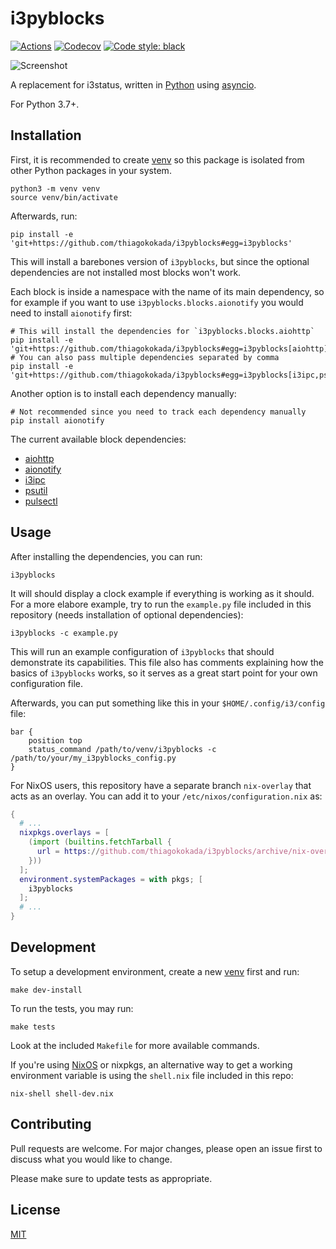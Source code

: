 # i3pyblocks

[![Actions](https://github.com/thiagokokada/i3pyblocks/workflows/Test/badge.svg)](https://github.com/thiagokokada/i3pyblocks/actions)
[![Codecov](https://codecov.io/gh/thiagokokada/i3pyblocks/branch/master/graph/badge.svg)](https://codecov.io/gh/thiagokokada/i3pyblocks)
[![Code style: black](https://img.shields.io/badge/code%20style-black-000000.svg)](https://github.com/psf/black)

![Screenshot](https://raw.github.com/thiagokokada/i3pyblocks/master/.github/screenshot.png)

A replacement for i3status, written in [Python][1] using [asyncio][2].

For Python 3.7+.

## Installation

First, it is recommended to create [venv][3] so this package is isolated
from other Python packages in your system.

```shell
python3 -m venv venv
source venv/bin/activate
```

Afterwards, run:

```shell
pip install -e 'git+https://github.com/thiagokokada/i3pyblocks#egg=i3pyblocks'
```

This will install a barebones version of `i3pyblocks`, but since the optional
dependencies are not installed most blocks won't work.

Each block is inside a namespace with the name of its main dependency, so for
example if you want to use `i3pyblocks.blocks.aionotify` you would need to
install `aionotify` first:

```shell
# This will install the dependencies for `i3pyblocks.blocks.aiohttp`
pip install -e 'git+https://github.com/thiagokokada/i3pyblocks#egg=i3pyblocks[aiohttp]'
# You can also pass multiple dependencies separated by comma
pip install -e 'git+https://github.com/thiagokokada/i3pyblocks#egg=i3pyblocks[i3ipc,psutil]'
```

Another option is to install each dependency manually:

```shell
# Not recommended since you need to track each dependency manually
pip install aionotify
```

The current available block dependencies:
- [aiohttp](https://github.com/aio-libs/aiohttp)
- [aionotify](https://github.com/rbarrois/aionotify)
- [i3ipc](https://github.com/altdesktop/i3ipc-python)
- [psutil](https://github.com/giampaolo/psutil)
- [pulsectl](https://github.com/mk-fg/python-pulse-control)

## Usage

After installing the dependencies, you can run:

```shell
i3pyblocks
```

It will should display a clock example if everything is working as it should.
For a more elabore example, try to run the `example.py` file included in this
repository (needs installation of optional dependencies):


```shell
i3pyblocks -c example.py
```

This will run an example configuration of `i3pyblocks` that should demonstrate
its capabilities. This file also has comments explaining how the basics of
`i3pyblocks` works, so it serves as a great start point for your own
configuration file.

Afterwards, you can put something like this in your `$HOME/.config/i3/config`
file:

```
bar {
    position top
    status_command /path/to/venv/i3pyblocks -c /path/to/your/my_i3pyblocks_config.py
}
```

For NixOS users, this repository have a separate branch `nix-overlay` that acts
as an overlay. You can add it to your `/etc/nixos/configuration.nix` as:


```nix
{
  # ...
  nixpkgs.overlays = [
    (import (builtins.fetchTarball {
      url = https://github.com/thiagokokada/i3pyblocks/archive/nix-overlay.tar.gz;
    }))
  ];
  environment.systemPackages = with pkgs; [
    i3pyblocks
  ];
  # ...
}

```


## Development

To setup a development environment, create a new [venv][3] first and run:

```shell
make dev-install
```

To run the tests, you may run:

```shell
make tests
```

Look at the included `Makefile` for more available commands.


If you're using [NixOS](https://nixos.org/) or nixpkgs, an alternative way to
get a working environment variable is using the `shell.nix` file included in
this repo:

```shell
nix-shell shell-dev.nix
```

## Contributing

Pull requests are welcome. For major changes, please open an issue first to
discuss what you would like to change.

Please make sure to update tests as appropriate.

## License

[MIT](https://choosealicense.com/licenses/mit/)

[1]: https://www.python.org/
[2]: https://docs.python.org/3/library/asyncio.html
[3]: https://docs.python.org/3/library/venv.html
